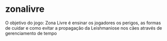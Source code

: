 # zonalivre
O objetivo do jogo: Zona Livre é ensinar os jogadores os perigos, as formas de cuidar e como evitar a propagação da Leishmaniose nos cães através de gerenciamento de tempo
